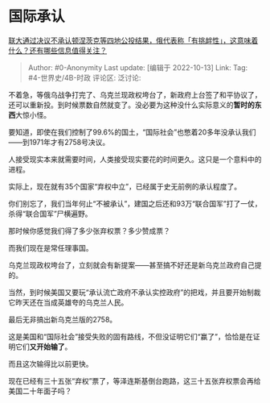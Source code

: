 # 国际承认
[联大通过决议不承认顿涅茨克等四地公投结果，俄代表称「有挑衅性」，这意味着什么？还有哪些信息值得关注？](https://www.zhihu.com/question/559056520/answer/2713584279)

> Author: #0-Anonymity
> Last update: [编辑于 2022-10-13]
> Link:
> Tag: #4-世界史/4B-时政
> 评论区:
> 泛讨论:

不着急，等俄乌战争打完了、乌克兰现政权垮台了，新政府上台签了和平协议了，还可以重新投。到时候票数自然就变了。没必要为这种没什么实际意义的**暂时的东西**大惊小怪。

要知道，即使在我们控制了99.6%的国土，“国际社会”也憋着20多年没承认我们——到1971年才有2758号决议。

人接受现实本来就需要时间，人类接受现实要花的时间更久。这只是一个意料中的进程。

实际上，现在就有35个国家“弃权中立”，已经属于史无前例的承认程度了。

你们别忘了，我们当年何止“不被承认”，建国之后还和93万“联合国军”打了一仗，杀得“联合国军”尸横遍野。

那时候你感觉我们得了多少张弃权票？多少赞成票？

而我们现在是常任理事国。

乌克兰现政权垮台了，立刻就会有新提案——甚至搞不好还是新乌克兰政府自己提的。

当然，到时候美国又要玩“承认流亡政府不承认实控政府”的把戏，并且要开始制裁它昨天还在当成英雄夸的乌克兰人民。

最后无非搞出新乌克兰版的2758。

这是美国和“国际社会”接受失败的固有路线，不但没证明它们“赢了”，恰恰是在证明它们**又开始输了**。

而且这次输得比以前更快。

现在已经有三十五张“弃权”票了，等泽连斯基倒台跑路，这三十五张弃权票会再给美国二十年面子吗？
